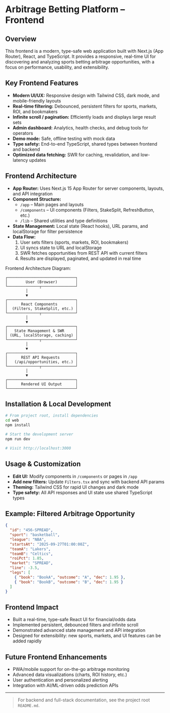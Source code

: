 # Arbitrage Betting Platform – Frontend

## Overview

This frontend is a modern, type-safe web application built with Next.js (App Router), React, and TypeScript. It provides a responsive, real-time UI for discovering and analyzing sports betting arbitrage opportunities, with a focus on performance, usability, and extensibility.

## Key Frontend Features

- **Modern UI/UX:** Responsive design with Tailwind CSS, dark mode, and mobile-friendly layouts
- **Real-time filtering:** Debounced, persistent filters for sports, markets, ROI, and bookmakers
- **Infinite scroll / pagination:** Efficiently loads and displays large result sets
- **Admin dashboard:** Analytics, health checks, and debug tools for operators
- **Demo mode:** Safe, offline testing with mock data
- **Type safety:** End-to-end TypeScript, shared types between frontend and backend
- **Optimized data fetching:** SWR for caching, revalidation, and low-latency updates

## Frontend Architecture

- **App Router:** Uses Next.js 15 App Router for server components, layouts, and API integration
- **Component Structure:**
  - `/app` – Main pages and layouts
  - `/components` – UI components (Filters, StakeSplit, RefreshButton, etc.)
  - `/lib` – Shared utilities and type definitions
- **State Management:** Local state (React hooks), URL params, and localStorage for filter persistence
- **Data Flow:**
  1.  User sets filters (sports, markets, ROI, bookmakers)
  2.  UI syncs state to URL and localStorage
  3.  SWR fetches opportunities from REST API with current filters
  4.  Results are displayed, paginated, and updated in real time

Frontend Architecture Diagram:

```
┌──────────────────────────────┐
│        User (Browser)        │
└──────────────┬───────────────┘
         │
         ▼
┌──────────────────────────────┐
│      React Components        │
│  (Filters, StakeSplit, etc.) │
└──────────────┬───────────────┘
         │
         ▼
┌──────────────────────────────┐
│   State Management & SWR     │
│ (URL, localStorage, caching) │
└──────────────┬───────────────┘
         │
         ▼
┌──────────────────────────────┐
│      REST API Requests       │
│   (/api/opportunities, etc.) │
└──────────────┬───────────────┘
         │
         ▼
┌──────────────────────────────┐
│      Rendered UI Output      │
└──────────────────────────────┘
```

## Installation & Local Development

```bash
# From project root, install dependencies
cd web
npm install

# Start the development server
npm run dev

# Visit http://localhost:3000
```

## Usage & Customization

- **Edit UI:** Modify components in `/components` or pages in `/app`
- **Add new filters:** Update `Filters.tsx` and sync with backend API params
- **Theming:** Tailwind CSS for rapid UI changes and dark mode
- **Type safety:** All API responses and UI state use shared TypeScript types

## Example: Filtered Arbitrage Opportunity

```json
{
  "id": "456-SPREAD",
  "sport": "basketball",
  "league": "NBA",
  "startsAt": "2025-09-27T01:00:00Z",
  "teamA": "Lakers",
  "teamB": "Celtics",
  "roiPct": 1.85,
  "market": "SPREAD",
  "line": -3.5,
  "legs": [
    { "book": "BookA", "outcome": "A", "dec": 1.95 },
    { "book": "BookB", "outcome": "B", "dec": 1.95 }
  ]
}
```

## Frontend Impact

- Built a real-time, type-safe React UI for financial/odds data
- Implemented persistent, debounced filters and infinite scroll
- Demonstrated advanced state management and API integration
- Designed for extensibility: new sports, markets, and UI features can be added rapidly

## Future Frontend Enhancements

- PWA/mobile support for on-the-go arbitrage monitoring
- Advanced data visualizations (charts, ROI history, etc.)
- User authentication and personalized alerting
- Integration with AI/ML-driven odds prediction APIs

---

> For backend and full-stack documentation, see the project root `README.md`.
